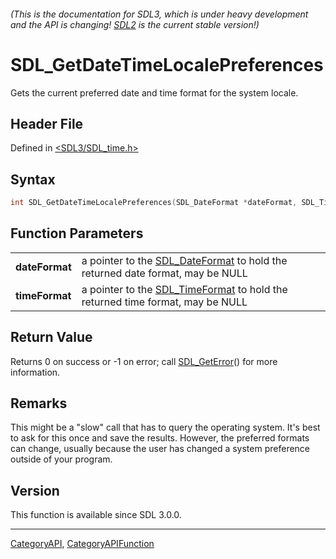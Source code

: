 ###### (This is the documentation for SDL3, which is under heavy development and the API is changing! [SDL2](https://wiki.libsdl.org/SDL2/) is the current stable version!)
# SDL_GetDateTimeLocalePreferences

Gets the current preferred date and time format for the system locale.

## Header File

Defined in [<SDL3/SDL_time.h>](https://github.com/libsdl-org/SDL/blob/main/include/SDL3/SDL_time.h)

## Syntax

```c
int SDL_GetDateTimeLocalePreferences(SDL_DateFormat *dateFormat, SDL_TimeFormat *timeFormat);

```

## Function Parameters

|                    |                                                                                                 |
| ------------------ | ----------------------------------------------------------------------------------------------- |
| **dateFormat**     | a pointer to the [SDL_DateFormat](SDL_DateFormat) to hold the returned date format, may be NULL |
| **timeFormat**     | a pointer to the [SDL_TimeFormat](SDL_TimeFormat) to hold the returned time format, may be NULL |

## Return Value

Returns 0 on success or -1 on error; call [SDL_GetError](SDL_GetError)()
for more information.

## Remarks

This might be a "slow" call that has to query the operating system. It's
best to ask for this once and save the results. However, the preferred
formats can change, usually because the user has changed a system
preference outside of your program.

## Version

This function is available since SDL 3.0.0.

----
[CategoryAPI](CategoryAPI), [CategoryAPIFunction](CategoryAPIFunction)

